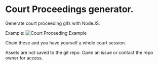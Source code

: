 # Court Proceedings generator.
Generate court proceeding gifs with NodeJS.

Example:
![Court Proceeding Example](./out/test.gif)

Chain these and you have yourself a whole court session.

Assets are not saved to the git repo. Open an issue or contact the repo owner for access.
